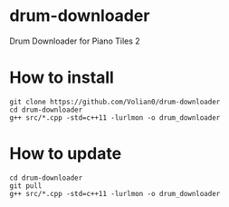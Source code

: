 # drum-downloader
Drum Downloader for Piano Tiles 2
# How to install
`git clone https://github.com/Volian0/drum-downloader`  
`cd drum-downloader`  
`g++ src/*.cpp -std=c++11 -lurlmon -o drum_downloader`  
# How to update
`cd drum-downloader`  
`git pull`  
`g++ src/*.cpp -std=c++11 -lurlmon -o drum_downloader`  
